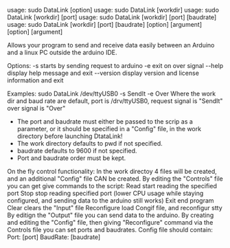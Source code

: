 usage: sudo DataLink [option]
usage: sudo DataLink [workdir]
usage: sudo DataLink [workdir] [port]
usage: sudo DataLink [workdir] [port] [baudrate]
usage: sudo DataLink [workdir] [port] [baudrate] [option] [argument] [option]
[argument]

Allows your program to send and receive data easily between an Arduino and a
linux PC outside the arduino IDE.

Options:
  -s                          starts by sending request to arduino
  -e                          exit on over signal
      --help                  display help message and exit
      --version               display version and license information and exit

Examples:
  sudo DataLink /dev/ttyUSB0 -s SendIt -e Over
Where the work dir and baud rate are default, port is /drv/ttyUSB0, request
signal is "SendIt" over signal is "Over"

- The port and baudrate must either be passed to the scrip as a parameter, or
it should be specified in a "Config" file, in the work directory before
launching DtataLink!
- The work directory defaults to pwd if not specified.
- baudrate defaults to 9600 if not specified.
- Port and baudrate order must be kept.

On the fly control functionality:
In the work directoy 4 files will be created, and an additional "Config" file
CAN be created.
By editing the "Controls" file you can get give commands to the script:
  Read                        start reading the specified port
  Stop                        stop reading specified port (lower CPU usage
while staying configured, and sending data to the arduino still works)
  Exit                        end program
  Clear                       clears the "Input" file
  Reconfigure                 load Congif file, and reconfigur stty
By editign the "Output" file you can send data to the arduino.
By creating and editing the "Config" file, then giving "Reconfigure" command
via the Controls file you can set ports and baudrates.
Config file should contain:
Port: [port]
BaudRate: [baudrate]
